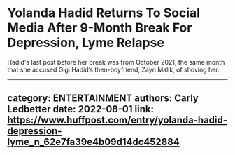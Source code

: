 # Yolanda Hadid Returns To Social Media After 9-Month Break For Depression, Lyme Relapse

Hadid's last post before her break was from October 2021, the same month that she accused Gigi Hadid’s then-boyfriend, Zayn Malik, of shoving her.

---
category: ENTERTAINMENT
authors: Carly Ledbetter
date: 2022-08-01
link: https://www.huffpost.com/entry/yolanda-hadid-depression-lyme_n_62e7fa39e4b09d14dc452884
---
